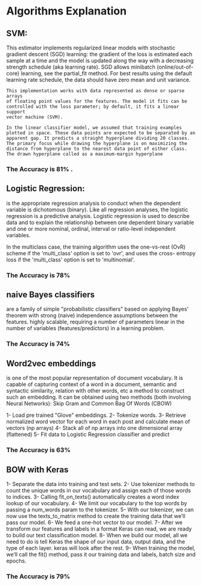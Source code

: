 # Algorithms Explanation

 
## SVM:
This estimator implements regularized linear models with stochastic
    gradient descent (SGD) learning: the gradient of the loss is estimated
    each sample at a time and the model is updated along the way with a
    decreasing strength schedule (aka learning rate). SGD allows minibatch
    (online/out-of-core) learning, see the partial_fit method.
    For best results using the default learning rate schedule, the data should
    have zero mean and unit variance.

    This implementation works with data represented as dense or sparse arrays
    of floating point values for the features. The model it fits can be
    controlled with the loss parameter; by default, it fits a linear support
    vector machine (SVM).
    
    In the linear classifier model, we assumed that training examples plotted in space. These data points are expected to be separated by an apparent gap. It predicts a straight hyperplane dividing 20 classes.
    The primary focus while drawing the hyperplane is on maximizing the distance from hyperplane to the nearest data point of either class. The drawn hyperplane called as a maximum-margin hyperplane
### The Accuracy is 81% .

## Logistic Regression:
is the appropriate regression analysis to conduct when the dependent variable is dichotomous (binary).
Like all regression analyses, the logistic regression is a predictive analysis.
Logistic regression  is used to describe data and to explain the relationship between one dependent binary variable and one or more nominal, ordinal, interval or ratio-level independent variables.

In the multiclass case, the training algorithm uses the one-vs-rest (OvR)
    scheme if the 'multi_class' option is set to 'ovr', and uses the cross-
    entropy loss if the 'multi_class' option is set to 'multinomial'.
    
### The Accuracy is 78%

## naive Bayes classifiers
are a family of simple "probabilistic classifiers" based on applying Bayes' theorem with strong (naive) independence assumptions between the features.
highly scalable, requiring a number of parameters linear in the number of variables (features/predictors) in a learning problem.

### The Accuracy is 74%
 
## Word2vec embeddings 
is one of the most popular representation of document vocabulary. It is capable of capturing context of a word in a document, semantic and syntactic similarity, relation with other words, etc
a method to construct such an embedding. It can be obtained using two methods (both involving Neural Networks): Skip Gram and Common Bag Of Words (CBOW)

1- Load pre trained "Glove" embeddings.
2- Tokenize words.
3- Retrieve normalized word vector for each word in each post and calculate mean of vectors (np arrays)
4- Stack all of np arrays into one dimensional array (flattened)
5- Fit data to Logistic Regression classifier and predict

### The Accuracy is 63%

## BOW with Keras
 
1- Separate the data into training and test sets.
2- Use tokenizer methods to count the unique words in our vocabulary and assign each of those words to indices.
3- Calling fit_on_texts() automatically creates a word index lookup of our vocabulary.
4- We limit our vocabulary to the top words by passing a num_words param to the tokenizer.
5- With our tokenizer, we can now use the texts_to_matrix method to create the training data that we’ll pass our model.
6- We feed a one-hot vector to our model.
7- After we transform our features and labels in a format Keras can read, we are ready to build our text classification model.
8- When we build our model, all we need to do is tell Keras the shape of our input data, output data, and the type of each layer. keras will look after the rest.
9- When training the model, we’ll call the fit() method, pass it our training data and labels, batch size and epochs.

### The Accuracy is 79%
